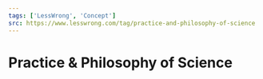 ```yaml
---
tags: ['LessWrong', 'Concept']
src: https://www.lesswrong.com/tag/practice-and-philosophy-of-science
---
```


# Practice & Philosophy of Science

